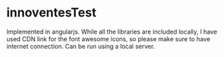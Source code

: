 # innoventesTest
Implemented in angularjs.
While all the libraries are included locally, I have used CDN link for the font awesome icons, so please make sure to have internet connection.
Can be run using a local server.
